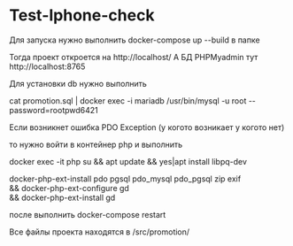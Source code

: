 # Test-Iphone-check

Для запуска нужно выполнить docker-compose up --build в папке

Тогда проект откроется на   http://localhost/
А БД PHPMyadmin тут         http://localhost:8765

Для установки db нужно выполнить 

cat promotion.sql | docker exec -i mariadb /usr/bin/mysql -u root --password=rootpwd6421

Если возникнет ошибка PDO Exception (у когото возникает у когото нет)

то нужно войти в контейнер php и выполнить 

docker exec -it php su &&
apt update &&
yes|apt install libpq-dev

docker-php-ext-install pdo pgsql pdo_mysql pdo_pgsql zip exif \
	&& docker-php-ext-configure gd \
	&& docker-php-ext-install gd 
  
после выполнить docker-compose restart

Все файлы проекта находятся в /src/promotion/ 

